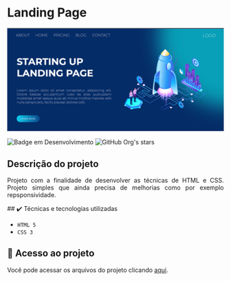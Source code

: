 # Landing Page 

![Imagem do Projeto](./assets/Home.png)

![Badge em Desenvolvimento](http://img.shields.io/static/v1?label=STATUS&message=EM%20DESENVOLVIMENTO&color=GREEN&style=for-the-badge)
![GitHub Org's stars](https://img.shields.io/github/stars/camilafernanda?style=social)

## Descrição do projeto 

<p align="justify">
Projeto com a finalidade de desenvolver as técnicas de HTML e CSS. Projeto simples que ainda precisa de melhorias como por exemplo repsponsividade.
</p> 
## ✔️ Técnicas e tecnologias utilizadas

- ``HTML 5``
- ``CSS 3``


## 📁 Acesso ao projeto
Você pode acessar os arquivos do projeto clicando [aqui](https://github.com/Filip3C0/landing-page).
